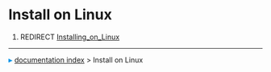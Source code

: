 # Install on Linux
1.  REDIRECT [Installing\_on\_Linux](Installing_on_Linux.md)



---
![](images/Right_arrow.png) [documentation index](../README.md) > Install on Linux
